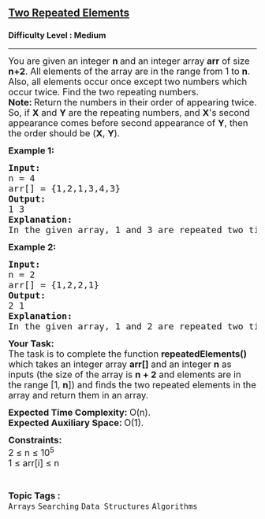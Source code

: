<h2><a href="https://www.geeksforgeeks.org/problems/two-repeated-elements-1587115621/1?page=2&category=Arrays,two-pointer-algorithm&difficulty=Easy,Medium&status=unsolved&sortBy=submissions">Two Repeated Elements</a></h2><h3>Difficulty Level : Medium</h3><hr><div class="problems_problem_content__Xm_eO"><p><span style="font-size: 18px;"><span style="font-size: 18px;">You are given an integer&nbsp;<strong>n&nbsp;</strong>and an integer&nbsp;array <strong>arr</strong> of size </span><strong style="font-size: 18px;">n+2</strong><span style="font-size: 18px;">. All elements of the array are in the range from 1 to <strong>n</strong>. Also, all elements occur once except two numbers which occur twice. Find the two repeating numbers.</span><br><strong style="font-size: 18px;">Note: </strong><span style="font-size: 18px;">Return the numbers in their order of appearing twice. So, if <strong>X</strong> and <strong>Y</strong> are the repeating numbers, and <strong>X</strong>'s second appearance comes before second appearance of <strong>Y</strong>, then the order should be (<strong>X</strong>, <strong>Y</strong>).</span></span></p>
<p><span style="font-size: 18px;"><strong>Example 1:</strong></span></p>
<pre><span style="font-size: 18px;"><strong>Input:
</strong>n = 4
arr[] = {1,2,1,3,4,3}
<strong>Output: <br></strong>1 3<strong>
Explanation: <br></strong>In the given array, 1 and 3 are repeated two times and as 1's second appearance occurs before 2's second appearance, so the output should be 1 3.</span></pre>
<p><span style="font-size: 18px;"><strong>Example 2:</strong></span></p>
<pre><span style="font-size: 18px;"><strong>Input:
</strong>n = 2
arr[] = {1,2,2,1}
<strong>Output: <br></strong>2 1<strong>
Explanation: <br></strong>In the given array, 1 and 2 are repeated two times and second occurence of 2 comes before 1. So the output is 2 1.</span>
</pre>
<p><span style="font-size: 18px;"><strong>Your Task:</strong><br>The task is to complete the function <strong>repeatedElements()</strong> which takes an integer array <strong>arr[]</strong> and an integer <strong>n</strong> as inputs (the size of the array is <strong>n + 2</strong> and elements are in the range [1, <strong>n</strong>]) and finds the two repeated elements in the array and return them in an array.</span></p>
<p><span style="font-size: 18px;"><strong>Expected Time Complexity:&nbsp;</strong>O(n).<br><strong>Expected Auxiliary Space:&nbsp;</strong>O(1).&nbsp;</span></p>
<p><span style="font-size: 18px;"><strong>Constraints: </strong><br>2 ≤ n ≤ 10<sup>5</sup><br>1 ≤ arr[i] ≤ n</span></p></div><br><p><span style=font-size:18px><strong>Topic Tags : </strong><br><code>Arrays</code>&nbsp;<code>Searching</code>&nbsp;<code>Data Structures</code>&nbsp;<code>Algorithms</code>&nbsp;